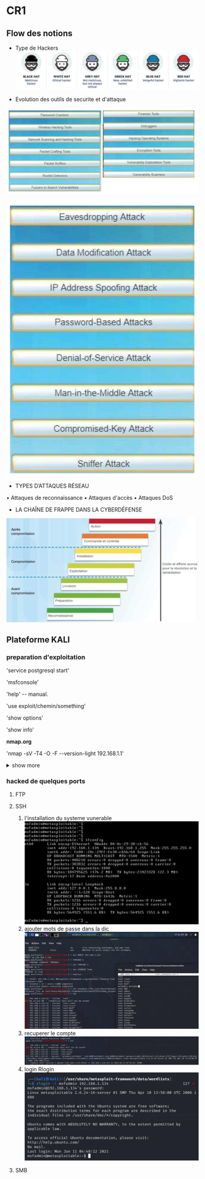# CR1

## Flow des notions

* Type de Hackers
![hackers!](/1_Lundi/pic/Hackers.png)

* Evolution des outils de securite et d'attaque

![outilsecu](/1_Lundi/pic/outil_secu.png)

![outilatta](/1_Lundi/pic/outil_atta.png)

* TYPES D’ATTAQUES RÉSEAU

• Attaques de reconnaissance
• Attaques d'accès
• Attaques DoS

* LA CHAÎNE DE FRAPPE DANS LA CYBERDÉFENSE

![chaine](/1_Lundi/pic/chain_frappe.png)

## Plateforme KALI

### preparation d'exploitation

'service postgresql start'

'msfconsole'

'help' -- manual.

'use exploit/chemin/something'

'show options'

'show info'

**nmap.org**

'nmap -sV -T4 -O -F --version-light 192.168.1.1'

<details>
<summary>show more</summary>
<pre><code>

Usage: nmap [Scan Type(s)] [Options] {target specification}
TARGET SPECIFICATION:
  Can pass hostnames, IP addresses, networks, etc.
  Ex: scanme.nmap.org, microsoft.com/24, 192.168.0.1; 10.0-255.0-255.1-254
  -iL <inputfilename>: Input from list of hosts/networks
  -iR <num hosts>: Choose random targets
  --exclude <host1[,host2][,host3],...>: Exclude hosts/networks
  --excludefile <exclude_file>: Exclude list from file
HOST DISCOVERY:
  -sL: List Scan - simply list targets to scan
  -sP: Ping Scan - go no further than determining if host is online
  -P0: Treat all hosts as online -- skip host discovery
  -PS/PA/PU [portlist]: TCP SYN/ACK or UDP discovery probes to given ports
  -PE/PP/PM: ICMP echo, timestamp, and netmask request discovery probes
  -n/-R: Never do DNS resolution/Always resolve [default: sometimes resolve]
SCAN TECHNIQUES:
  -sS/sT/sA/sW/sM: TCP SYN/Connect()/ACK/Window/Maimon scans
  -sN/sF/sX: TCP Null, FIN, and Xmas scans
  --scanflags <flags>: Customize TCP scan flags
  -sI <zombie host[:probeport]>: Idlescan
  -sO: IP protocol scan
  -b <ftp relay host>: FTP bounce scan
PORT SPECIFICATION AND SCAN ORDER:
  -p <port ranges>: Only scan specified ports
    Ex: -p22; -p1-65535; -p U:53,111,137,T:21-25,80,139,8080
  -F: Fast - Scan only the ports listed in the nmap-services file)
  -r: Scan ports consecutively - don't randomize
SERVICE/VERSION DETECTION:
  -sV: Probe open ports to determine service/version info
  --version-light: Limit to most likely probes for faster identification
  --version-all: Try every single probe for version detection
  --version-trace: Show detailed version scan activity (for debugging)
OS DETECTION:
  -O: Enable OS detection
  --osscan-limit: Limit OS detection to promising targets
  --osscan-guess: Guess OS more aggressively
TIMING AND PERFORMANCE:
  -T[0-6]: Set timing template (higher is faster)
  --min-hostgroup/max-hostgroup <size>: Parallel host scan group sizes
  --min-parallelism/max-parallelism <numprobes>: Probe parallelization
  --min-rtt-timeout/max-rtt-timeout/initial-rtt-timeout <msec>: Specifies
      probe round trip time.
  --host-timeout <msec>: Give up on target after this long
  --scan-delay/--max-scan-delay <msec>: Adjust delay between probes
FIREWALL/IDS EVASION AND SPOOFING:
  -f; --mtu <val>: fragment packets (optionally w/given MTU)
  -D <decoy1,decoy2[,ME],...>: Cloak a scan with decoys
  -S <IP_Address>: Spoof source address
  -e <iface>: Use specified interface
  -g/--source-port <portnum>: Use given port number
  --data-length <num>: Append random data to sent packets
  --ttl <val>: Set IP time-to-live field
  --spoof-mac <mac address, prefix, or vendor name>: Spoof your MAC address
OUTPUT:
  -oN/-oX/-oS/-oG <file>: Output scan results in normal, XML, s|<rIpt kIddi3,
     and Grepable format, respectively, to the given filename.
  -oA <basename>: Output in the three major formats at once
  -v: Increase verbosity level (use twice for more effect)
  -d[level]: Set or increase debugging level (Up to 9 is meaningful)
  --packet-trace: Show all packets sent and received
  --iflist: Print host interfaces and routes (for debugging)
  --append-output: Append to rather than clobber specified output files
  --resume <filename>: Resume an aborted scan
  --stylesheet <path/URL>: XSL stylesheet to transform XML output to HTML
  --no-stylesheet: Prevent Nmap from associating XSL stylesheet w/XML output
MISC:
  -6: Enable IPv6 scanning
  -A: Enables OS detection and Version detection
  --datadir <dirname>: Specify custom Nmap data file location
  --send-eth/--send-ip: Send packets using raw ethernet frames or IP packets
  --privileged: Assume that the user is fully privileged
  -V: Print version number
  -h: Print this help summary page.
EXAMPLES:
  nmap -v -A scanme.nmap.org
  nmap -v -sP 192.168.0.0/16 10.0.0.0/8
  nmap -v -iR 10000 -P0 -p 80
</code>
</pre>
</details>

### hacked de quelques ports

1. FTP
2. SSH
 	1. l'installation du systeme vunerable
 	![pic](/1_Lundi/pic/Capture_VM_exploit.png)
 	2. ajouter mots de passe dans la dic
 	![pic](/1_Lundi/pic/ajoute_un_compte.png)
 	3. recuperer le compte
 	![pic](/1_Lundi/pic/SSH_reussi.png)
 	4. login Rlogin
 	![pic](/1_Lundi/pic/rlogin_exploit.png)


3. SMB
